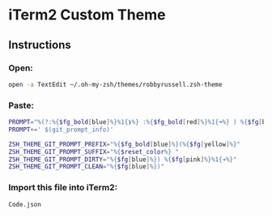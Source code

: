 # iTerm2 Custom Theme

## Instructions

### Open:

```bash
open -a TextEdit ~/.oh-my-zsh/themes/robbyrussell.zsh-theme
```

### Paste:

```zsh
PROMPT="%(?:%{$fg_bold[blue]%}%1{❯%} :%{$fg_bold[red]%}%1{➜%} ) %{$fg[blue]%}%c%{$reset_color%}"
PROMPT+=' $(git_prompt_info)'

ZSH_THEME_GIT_PROMPT_PREFIX="%{$fg_bold[blue]%}(%{$fg[yellow]%}"
ZSH_THEME_GIT_PROMPT_SUFFIX="%{$reset_color%} "
ZSH_THEME_GIT_PROMPT_DIRTY="%{$fg[blue]%}) %{$fg[pink]%}%1{➔%}"
ZSH_THEME_GIT_PROMPT_CLEAN="%{$fg[blue]%})"
```

### Import this file into iTerm2:

```zsh
Code.json
```

